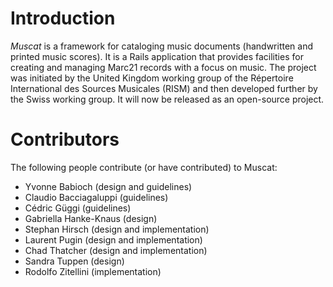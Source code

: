 Introduction
============

*Muscat* is a framework for cataloging music documents (handwritten and printed music scores). It is a Rails application that provides facilities for creating and managing Marc21 records with a focus on music. The project was initiated by the United Kingdom working group of the Répertoire International des Sources Musicales (RISM) and then developed further by the Swiss working group. It will now be released as an open-source project.

Contributors
============

The following people contribute (or have contributed) to Muscat:
 * Yvonne Babioch (design and guidelines)
 * Claudio Bacciagaluppi (guidelines)
 * Cédric Güggi (guidelines)
 * Gabriella Hanke-Knaus (design)
 * Stephan Hirsch (design and implementation)
 * Laurent Pugin (design and implementation)
 * Chad Thatcher (design and implementation)
 * Sandra Tuppen (design)
 * Rodolfo Zitellini (implementation)

